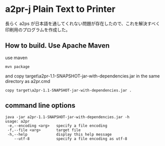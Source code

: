 # a2pr-j Plain Text to Printer

長らく a2ps が日本語を通してくれない問題が存在したので、これを解決すべく印刷用のプログラムを作成した。

## How to build. Use Apache Maven

use maven 
```
mvn package
```

and copy target\a2pr-1.1-SNAPSHOT-jar-with-dependencies.jar in the same directory as a2pr.cmd

```
copy target\a2pr-1.1-SNAPSHOT-jar-with-dependencies.jar .
```

## command line options 

```
java -jar a2pr-1.1-SNAPSHOT-jar-with-dependencies.jar -h
usage: a2pr
 -e,--encoding <arg>   specify a file encoding
 -f,--file <arg>       target file
 -h,--help             display this help message
    --utf-8            specify a file encoding as utf-8
```
